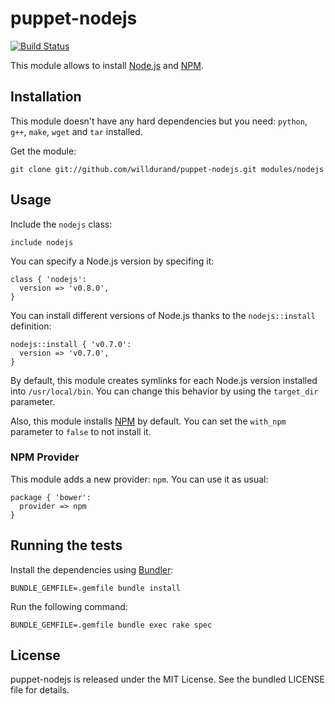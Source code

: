 puppet-nodejs
=============

[![Build
Status](https://travis-ci.org/willdurand/puppet-nodejs.png?branch=master)](https://travis-ci.org/willdurand/puppet-nodejs)

This module allows to install [Node.js](http://nodejs.org/) and
[NPM](https://npmjs.org/).


Installation
------------

This module doesn't have any hard dependencies but you need:
`python`, `g++`, `make`, `wget` and `tar` installed.

Get the module:

    git clone git://github.com/willdurand/puppet-nodejs.git modules/nodejs


Usage
-----

Include the `nodejs` class:

    include nodejs

You can specify a Node.js version by specifing it:

    class { 'nodejs':
      version => 'v0.8.0',
    }

You can install different versions of Node.js thanks to the `nodejs::install`
definition:

    nodejs::install { 'v0.7.0':
      version => 'v0.7.0',
    }

By default, this module creates symlinks for each Node.js version installed into
`/usr/local/bin`. You can change this behavior by using the `target_dir`
parameter.

Also, this module installs [NPM](https://npmjs.org/) by default. You can set the
`with_npm` parameter to `false` to not install it.


### NPM Provider

This module adds a new provider: `npm`. You can use it as usual:

    package { 'bower':
      provider => npm
    }


Running the tests
-----------------

Install the dependencies using [Bundler](http://gembundler.com):

    BUNDLE_GEMFILE=.gemfile bundle install

Run the following command:

    BUNDLE_GEMFILE=.gemfile bundle exec rake spec


License
-------

puppet-nodejs is released under the MIT License. See the bundled LICENSE file
for details.
